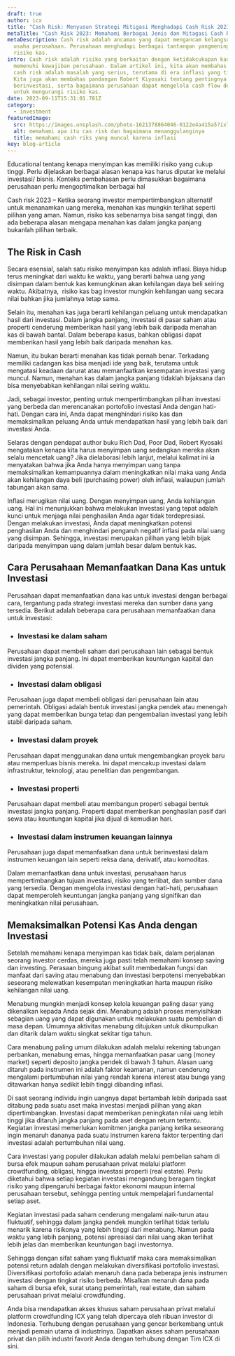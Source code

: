 ```yaml
---
draft: true
author: icx
title: "Cash Risk: Menyusun Strategi Mitigasi Menghadapi Cash Risk 2023"
metaTitle: "Cash Risk 2023: Memahami Berbagai Jenis dan Mitagasi Cash Risk "
metaDescription: Cash risk adalah ancaman yang dapat mengancam kelangsungan
  usaha perusahaan. Perusahaan menghadapi berbagai tantangan yangmeningkatkan
  risiko kas.
intro: Cash risk adalah risiko yang berkaitan dengan ketidakcukupan kas untuk
  memenuhi kewajiban perusahaan. Dalam artikel ini, kita akan membahas mengapa
  cash risk adalah masalah yang serius, terutama di era inflasi yang tinggi.
  Kita juga akan membahas pandangan Robert Kiyosaki tentang pentingnya
  berinvestasi, serta bagaimana perusahaan dapat mengelola cash flow dengan baik
  untuk mengurangi risiko kas.
date: 2023-09-11T15:31:01.781Z
category:
  - investment
featuredImage:
  src: https://images.unsplash.com/photo-1621378864046-0122e4a415a5?ixlib=rb-4.0.3&ixid=M3wxMjA3fDB8MHxwaG90by1wYWdlfHx8fGVufDB8fHx8fA%3D%3D&auto=format&fit=crop&w=870&q=80
  alt: memahami apa itu cas risk dan bagaimana menanggulanginya
  title: memahami cash riks yang muncul karena inflasi
key: blog-article
---
```

Educational tentang kenapa menyimpan kas memiliki risiko yang cukup tinggi. Perlu dijelaskan berbagai alasan kenapa kas harus diputar ke melalui investasi/ bisnis. Konteks pembahasan perlu dimasukkan bagaimana perusahaan perlu mengoptimalkan berbagai hal

Cash risk 2023 – Ketika seorang investor mempertimbangkan alternatif untuk menanamkan uang mereka, menahan kas mungkin terlihat seperti pilihan yang aman. Namun, risiko kas sebenarnya bisa sangat tinggi, dan ada beberapa alasan mengapa menahan kas dalam jangka panjang bukanlah pilihan terbaik.

## The Risk in Cash

Secara esensial, salah satu risiko menyimpan kas adalah inflasi. Biaya hidup terus meningkat dari waktu ke waktu, yang berarti bahwa uang yang disimpan dalam bentuk kas kemungkinan akan kehilangan daya beli seiring waktu. Akibatnya,  risiko kas bag investor mungkin kehilangan uang secara nilai bahkan jika jumlahnya tetap sama.

Selain itu, menahan kas juga berarti kehilangan peluang untuk mendapatkan hasil dari investasi. Dalam jangka panjang, investasi di pasar saham atau properti cenderung memberikan hasil yang lebih baik daripada menahan kas di bawah bantal. Dalam beberapa kasus, bahkan obligasi dapat memberikan hasil yang lebih baik daripada menahan kas.

Namun, itu bukan berarti menahan kas tidak pernah benar. Terkadang memiliki cadangan kas bisa menjadi ide yang baik, terutama untuk mengatasi keadaan darurat atau memanfaatkan kesempatan investasi yang muncul. Namun, menahan kas dalam jangka panjang tidaklah bijaksana dan bisa menyebabkan kehilangan nilai seiring waktu.

Jadi, sebagai investor, penting untuk mempertimbangkan pilihan investasi yang berbeda dan merencanakan portofolio investasi Anda dengan hati-hati. Dengan cara ini, Anda dapat menghindari risiko kas dan memaksimalkan peluang Anda untuk mendapatkan hasil yang lebih baik dari investasi Anda.

Selaras dengan pendapat author buku Rich Dad, Poor Dad, Robert Kyosaki mengatakan kenapa kita harus menyimpan uang sedangkan mereka akan selalu mencetak uang? Jika dielaborasi lebih lanjut, melalui kalimat ini ia menyatakan bahwa jika Anda hanya menyimpan uang tanpa memaksimalkan kemampuannya dalam meningkatkan nilai maka uang Anda akan kehilangan daya beli (purchasing power) oleh inflasi, walaupun jumlah tabungan akan sama.

Inflasi merugikan nilai uang. Dengan menyimpan uang, Anda kehilangan uang. Hal ini menunjukkan bahwa melakukan investasi yang tepat adalah kunci untuk menjaga nilai penghasilan Anda agar tidak terdepresiasi. Dengan melakukan investasi, Anda dapat meningkatkan potensi penghasilan Anda dan menghindari pengaruh negatif inflasi pada nilai uang yang disimpan. Sehingga, investasi merupakan pilihan yang lebih bijak daripada menyimpan uang dalam jumlah besar dalam bentuk kas.

## Cara Perusahaan Memanfaatkan Dana Kas untuk Investasi

Perusahaan dapat memanfaatkan dana kas untuk investasi dengan berbagai cara, tergantung pada strategi investasi mereka dan sumber dana yang tersedia. Berikut adalah beberapa cara perusahaan memanfaatkan dana untuk investasi:

* ### Investasi ke dalam saham

Perusahaan dapat membeli saham dari perusahaan lain sebagai bentuk investasi jangka panjang. Ini dapat memberikan keuntungan kapital dan dividen yang potensial.

* ### Investasi dalam obligasi

Perusahaan juga dapat membeli obligasi dari perusahaan lain atau pemerintah. Obligasi adalah bentuk investasi jangka pendek atau menengah yang dapat memberikan bunga tetap dan pengembalian investasi yang lebih stabil daripada saham.

* ### Investasi dalam proyek

Perusahaan dapat menggunakan dana untuk mengembangkan proyek baru atau memperluas bisnis mereka. Ini dapat mencakup investasi dalam infrastruktur, teknologi, atau penelitian dan pengembangan.

* ### Investasi properti

Perusahaan dapat membeli atau membangun properti sebagai bentuk investasi jangka panjang. Properti dapat memberikan penghasilan pasif dari sewa atau keuntungan kapital jika dijual di kemudian hari.

* ### Investasi dalam instrumen keuangan lainnya

Perusahaan juga dapat memanfaatkan dana untuk berinvestasi dalam instrumen keuangan lain seperti reksa dana, derivatif, atau komoditas.

Dalam memanfaatkan dana untuk investasi, perusahaan harus mempertimbangkan tujuan investasi, risiko yang terlibat, dan sumber dana yang tersedia. Dengan mengelola investasi dengan hati-hati, perusahaan dapat memperoleh keuntungan jangka panjang yang signifikan dan meningkatkan nilai perusahaan.

## Memaksimalkan Potensi Kas Anda dengan Investasi

Setelah memahami kenapa menyimpan kas tidak baik, dalam perjalanan seorang investor cerdas, mereka juga pasti telah memahami konsep saving dan investing. Perasaan bingung akibat sulit membedakan fungsi dan manfaat dari saving atau menabung dan investasi berpotensi menyebabkan seseorang melewatkan kesempatan meningkatkan harta maupun risiko kehilangan nilai uang. 

Menabung mungkin menjadi konsep kelola keuangan paling dasar yang dikenalkan kepada Anda sejak dini. Menabung adalah proses menyisihkan sebagian uang yang dapat digunakan untuk melakukan suatu pembelian di masa depan. Umumnya aktivitas menabung ditujukan untuk dikumpulkan dan ditarik dalam waktu singkat sekitar tiga tahun.

Cara menabung paling umum dilakukan adalah melalui rekening tabungan perbankan, menabung emas, hingga memanfaatkan pasar uang (money market) seperti deposito jangka pendek di bawah 3 tahun. Alasan uang ditaruh pada instrumen ini adalah faktor keamanan, namun cenderung mengalami pertumbuhan nilai yang rendah karena interest atau bunga yang ditawarkan hanya sedikit lebih tinggi dibanding inflasi. 

Di saat seorang individu ingin uangnya dapat bertambah lebih daripada saat ditabung pada suatu aset maka investasi menjadi pilihan yang akan dipertimbangkan. Investasi dapat memberikan peningkatan nilai uang lebih tinggi jika ditaruh jangka panjang pada aset dengan return tertentu. Kegiatan investasi memerlukan komitmen jangka panjang ketika seseorang ingin menaruh dananya pada suatu instrumen karena faktor terpenting dari investasi adalah pertumbuhan nilai uang. 

Cara investasi yang populer dilakukan adalah melalui pembelian saham di bursa efek maupun saham perusahaan privat melalui platform crowdfunding, obligasi, hingga investasi properti (real estate). Perlu diketahui bahwa setiap kegiatan investasi mengandung beragam tingkat risiko yang dipengaruhi berbagai faktor ekonomi maupun internal perusahaan tersebut, sehingga penting untuk mempelajari fundamental setiap aset. 

Kegiatan investasi pada saham cenderung mengalami naik-turun atau fluktuatif, sehingga dalam jangka pendek mungkin terlihat tidak terlalu menarik karena risikonya yang lebih tinggi dari menabung. Namun pada waktu yang lebih panjang, potensi apresiasi dari nilai uang akan terlihat lebih jelas dan memberikan keuntungan bagi investornya. 

Sehingga dengan sifat saham yang fluktuatif maka cara memaksimalkan potensi return adalah dengan melakukan diversifikasi portofolio investasi. Diversifikasi portofolio adalah menaruh dana pada beberapa jenis instrumen investasi dengan tingkat risiko berbeda. Misalkan menaruh dana pada saham di bursa efek, surat utang pemerintah, real estate, dan saham perusahaan privat melalui crowdfunding.

Anda bisa mendapatkan akses khusus saham perusahaan privat melalui platform crowdfunding ICX yang telah dipercaya oleh ribuan investor di Indonesia. Terhubung dengan perusahaan yang gencar berkembang untuk menjadi pemain utama di industrinya. Dapatkan akses saham perusahaan privat dan pilih industri favorit Anda dengan terhubung dengan Tim ICX di sini.